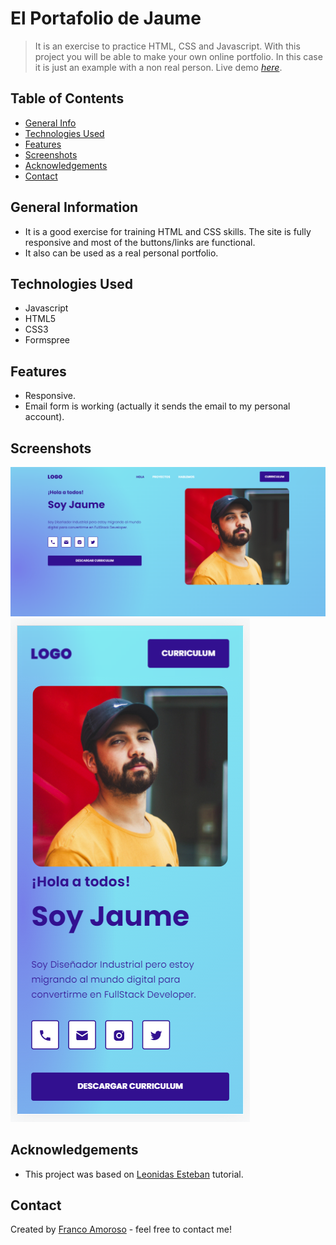 # El Portafolio de Jaume
> It is an exercise to practice HTML, CSS and Javascript. With this project you will be able to make your own online portfolio. In this case it is just an example with a non real person.
> Live demo [_here_](https://frankovg.github.io/El-portafolio-de-Jaume/).

## Table of Contents
* [General Info](#general-information)
* [Technologies Used](#technologies-used)
* [Features](#features)
* [Screenshots](#screenshots)
* [Acknowledgements](#acknowledgements)
* [Contact](#contact)


## General Information
- It is a good exercise for training HTML and CSS skills. The site is fully responsive and most of the buttons/links are functional.
- It also can be used as a real personal portfolio.


## Technologies Used
- Javascript
- HTML5
- CSS3
- Formspree


## Features
- Responsive.
- Email form is working (actually it sends the email to my personal account).


## Screenshots
![Example screenshot](./Images/screenshot.png)
![Example screenshot](./Images/screenshot_mobile.png)


## Acknowledgements
- This project was based on [Leonidas Esteban](https://leonidasesteban.com/) tutorial.


## Contact
Created by [Franco Amoroso](https://www.linkedin.com/in/francoamoroso/) - feel free to contact me!

